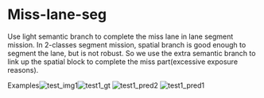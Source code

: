 # Miss-lane-seg
Use light semantic branch to complete the miss lane in lane segment mission.
In 2-classes segment mission, spatial branch is good enough to segment the lane, but is not robust. So we use the extra semantic branch to link up the spatial block to complete the miss part(excessive exposure reasons). 

Examples![test_img1](https://github.com/user-attachments/assets/941ba8b8-638a-4119-ac1f-b7f13afc041e)![test1_gt](https://github.com/user-attachments/assets/d457b8d5-0551-4e23-ba6f-3cee25986fc5)
![test1_pred2](https://github.com/user-attachments/assets/010760a1-17d2-41a6-880c-f5c8577dd942)
![test1_pred1](https://github.com/user-attachments/assets/ff5dad8b-feb7-46ad-9e8a-5fa74d6200ba)
